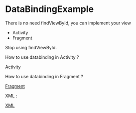 # DataBindingExample
There is no need findViewById, you can implement your view  


- Activity
- Fragment

Stop using findViewById. 

How to use databinding in Activity ?


[Activity](https://github.com/melikeey/No-FindViewByID-Android-Databinding/blob/master/app/src/main/java/melikeey/data_binding_example/MainActivity.java)

How to use databinding in Fragment ?


[Fragment](https://github.com/melikeey/No-FindViewByID-Android-Databinding/blob/master/app/src/main/java/melikeey/data_binding_example/TestFragment.java)

XML :

[XML](https://github.com/melikeey/No-FindViewByID-Android-Databinding/blob/master/app/src/main/res/layout/activity_main.xml)
